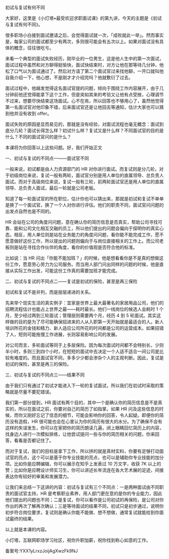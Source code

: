 初试与复试有何不同

大家好，这里是《小灯塔•最受欢迎求职面试课》的第九讲，今天的主题是《初试与复试有何不同》。

很多职场小白接到面试邀请之后，会觉得面试就一次，「成败就此一举」。然而事实是，每家公司的面试都至少有两次，多则很可能会有五次以上。如果对面试没有具体的概念，往往很吃亏。

来看一个典型的面试失败经历，刚毕业的一位男生，这是他人生中的第一次面试，面试过程中虽然和对方聊得挺愉快，面试快结束时，对方让他在那等待几分钟，他松了口气以为面试通过了。然后对方请了第二个面试官过来找他聊，一开口就叫他自我介绍一下，他心想，不是刚才才介绍完吗？他就敷衍了过去。

面试过程中，他越发觉得这名面试官提的问题，倾向于围绕工作内容展开，由于几分钟前他还觉得能拿下这个工作，但是突如其来的考验又让他有点受挫，心理调节不过来，想要尽快结束这场面试。心不在焉，所以回答也不够用心了，虽然他觉得第一名面试官对他印象不错，后来面试官还是让他回去等通知，估计大家也可以猜到他并没有收到 offer。

面试失败的原因是显而易见的，那就是没有经验，对面试流程也毫无概念：面试到底分几轮？面试长得怎么样？初试什么样？复试又是什么样？不同面试官的目的是什么？不同的面试官问的是什么？

本课将为你回答以上这些问题。好，我们开始正文

一、初试与复试的不同点一——面试官不同

一般来说，初试都是由人力资源部门的 HR 对你进行面试。而复试则是分几轮，对于初级岗位来说，复试一般有两轮，面试官分别是用人单位的直属领导、总负责人面试。而对于高级岗位来说，复试一般有三轮，前两轮面试官还是用人单位的直属领导、总负责人面试，最后一轮就是公司老板。

知道了每一轮面试官的所在职位，估计你也可以猜出来，那就是初试和复试不单单是换了一个面试官，换了一个人对你进行评估。他们的职责不同，面试官问问题的出发点自然也是不同的。

HR 会站在公司的角度问问题，意在确认你的简历信息是否真实，帮助公司寻找可靠、能和公司文化相互交融的员工，所以他们提出的问题会偏向于探明你的真实心态。相反，用人单位则是站在业务能力的角度问问题，看你能不能完成工作，愿不愿意做好这份工作，所以提出的问题则偏向于与岗位直接相关的工作上。而公司老板则是站在寻找合作伙伴的角度，看你的价值观是否符合他的标准。

比如说：当 HR 问出「你能不能加班？」的时候，他是想看看你是不是真的想做这份工作，愿意劳心劳力为公司服务。而当用人部门问出同样的问题的时候，他是直接从实际工作出发，可能这份工作真的需要加班才能完成。

二、初试与复试的不同点二——复试是初试的保险，甚至是再三保险

初试和复试不是并列，而是层层递进的关系。

先来举个现实生活的真实例子：宜家是世界上最大最著名的家居用品公司，他们的招聘流程估计也能占上世界之最——耗时最长。他们一线岗位的候选人会耗时 1 个月，至少经过两到三轮面试；管理层则需要两个月，经历 4 到 5 轮面试。其实这样做的目的是为了尽可能确保招进来的人从入职第一天开始就是最适合的人。新人培训所花的金钱和精力、新人适应公司所花的时间都是公司的运营成本。如果招错了人，短则可能拖慢工作进展，长则容易影响公司的发展。

对公司而言，多轮面试等同于上多层保险。因为每次面试时间都不会特别长，少则半小时，多则三到四个小时，在短短的面试中去决定一个人适不适合一间公司是比较有难度的。而且面试官不同，多多少少都会渗杂个人的主观判断。因此，复试是初试的保险，甚至是再三的保险。

三、初试与复试的不同点三——结果不同

由于我们只有通过了初试才能进入下一轮的复试面试，所以我们在初试时采取的策略就是尽量不要犯错误。

我们第一部分提到，HR 面试有两个目的，其中一个是确认你的简历信息是不是真实的，所以在面试之前，你要对自己的简历了如指掌。如果 HR 问及这些信息的时候，而你又刚好忘记了信息的细节，可能会影响你的回答，令人起疑。即便你的简历没有造假，HR 很可能也会在心里认为你的简历有很大的水分。为了确保不会有这样的失误发生，你可以在家把你的简历朗读几遍，闭上眼睛回忆简历上的内容，找身边人进行一次模拟排练，让他尝试提问一些与你的简历相关的问题，你来回答，看看是否都记住了。

而对于复试，我们的目标是拿下工作，所以拼的就是真材实料，你要有足够打动面试官的亮点，这个可以是基于你专业技能的亮点，也可以是辅助你专业技能的加分项。比如你是应聘编辑，你可以展示在知乎上发表过 10 万文字，收获 7K 以上的赞；比如你是应聘设计师实习生，你可以讲述长年流连在各大艺术展的足迹，间接表达你有较好的审美和发展潜力。

让我们来总结一下这讲的内容：初试与复试有三个不同点：一是两种面试由不同职责的面试官主持，HR 是考察职业素养，用人部门更在意的是你的专业能力，因此他们提出的问题也不同；二是复试，你可以看作是公司初试的再保险，是公司对你作出的再次了解再次确认；三是等待面试的结果不同，初试只是初步通过，说明你初步符合岗位要求，复试则是确认你能不能做、想不想做，通常复试就能给到你面试最终的结果。

以上就是本课的内容。

小灯塔，互联网职场学习社区，祝你升职加薪，祝你找到称心如意的工作。

备案号:YXX1yLrxzJoijAgXwzFk9NJ